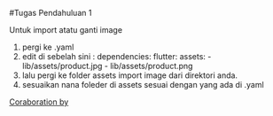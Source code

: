 #Tugas Pendahuluan 1

Untuk import atatu ganti image

1. pergi ke .yaml
2. edit di sebelah sini :
    dependencies:
        flutter:
            assets:
                - lib/assets/product.jpg
                - lib/assets/product.png
3. lalu pergi ke folder assets import image dari direktori anda.
4. sesuaikan nana foleder di assets sesuai dengan yang ada di .yaml

[Coraboration by](https://github.com/amarNrddn)